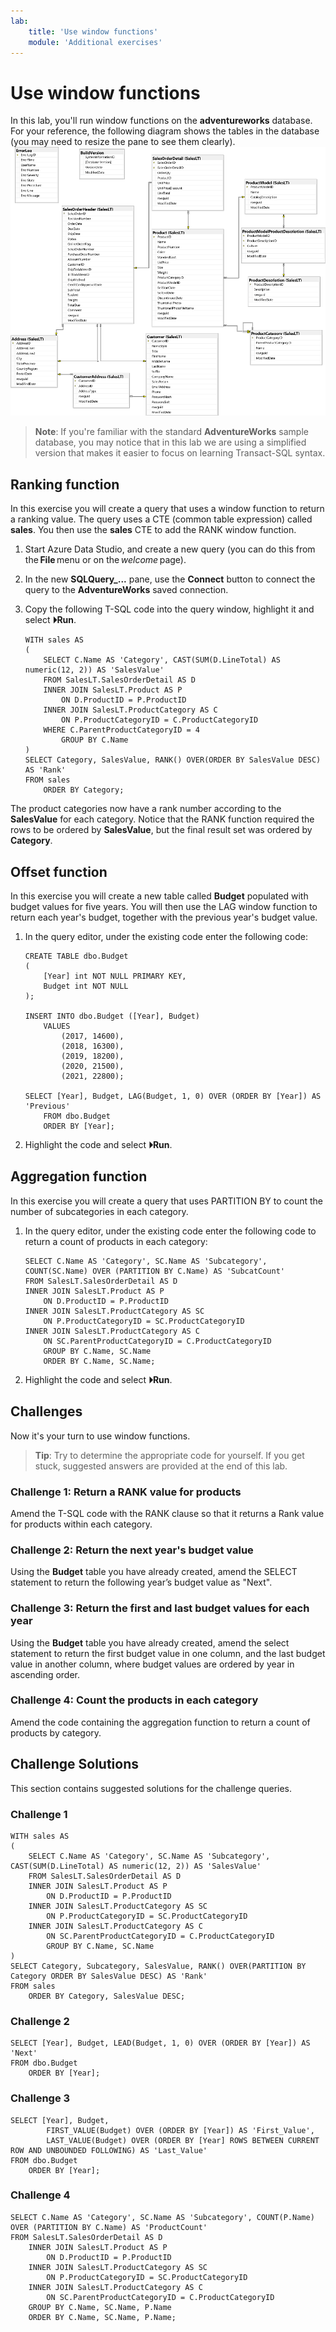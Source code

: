 ```yaml
---
lab:
    title: 'Use window functions'
    module: 'Additional exercises'
---
```

# Use window functions

In this lab, you'll run window functions on the **adventureworks** database. For your reference, the following diagram shows the tables in the database (you may need to resize the pane to see them clearly).
![An entity relationship diagram of the adventureworks database](./images/adventureworks-erd.png)
> **Note**: If you're familiar with the standard **AdventureWorks** sample database, you may notice that in this lab we are using a simplified version that makes it easier to focus on learning Transact-SQL syntax.

## Ranking function

In this exercise you will create a query that uses a window function to return a ranking value. The query uses a CTE (common table expression) called **sales**. You then use the **sales** CTE to add the RANK window function.

1. Start Azure Data Studio, and create a new query (you can do this from the **File** menu or on the *welcome* page).
1. In the new **SQLQuery_...** pane, use the **Connect** button to connect the query to the **AdventureWorks** saved connection.
1. Copy the following T-SQL code into the query window, highlight it and select **&#x23f5;Run**.

    ```
    WITH sales AS
    (
        SELECT C.Name AS 'Category', CAST(SUM(D.LineTotal) AS numeric(12, 2)) AS 'SalesValue'
        FROM SalesLT.SalesOrderDetail AS D
        INNER JOIN SalesLT.Product AS P
            ON D.ProductID = P.ProductID
        INNER JOIN SalesLT.ProductCategory AS C
            ON P.ProductCategoryID = C.ProductCategoryID
        WHERE C.ParentProductCategoryID = 4
            GROUP BY C.Name
    )
    SELECT Category, SalesValue, RANK() OVER(ORDER BY SalesValue DESC) AS 'Rank'
    FROM sales
        ORDER BY Category;
    ```

The product categories now have a rank number according to the **SalesValue** for each category. Notice that the RANK function required the rows to be ordered by **SalesValue**, but the final result set was ordered by **Category**.

## Offset function

In this exercise you will create a new table called **Budget** populated with budget values for five years. You will then use the LAG window function to return each year's budget, together with the previous year's budget value.  

1. In the query editor, under the existing code enter the following code:

    ```
    CREATE TABLE dbo.Budget
    (
        [Year] int NOT NULL PRIMARY KEY,
        Budget int NOT NULL
    );

    INSERT INTO dbo.Budget ([Year], Budget)
        VALUES
            (2017, 14600),
            (2018, 16300),
            (2019, 18200),
            (2020, 21500),
            (2021, 22800);

    SELECT [Year], Budget, LAG(Budget, 1, 0) OVER (ORDER BY [Year]) AS 'Previous'
        FROM dbo.Budget
        ORDER BY [Year]; 
    ```

1. Highlight the code and select **&#x23f5;Run**.

## Aggregation function

In this exercise you will create a query that uses PARTITION BY to count the number of subcategories in each category.

1. In the query editor, under the existing code enter the following code to return a count of products in each category:

    ```
    SELECT C.Name AS 'Category', SC.Name AS 'Subcategory', COUNT(SC.Name) OVER (PARTITION BY C.Name) AS 'SubcatCount'
    FROM SalesLT.SalesOrderDetail AS D
    INNER JOIN SalesLT.Product AS P
        ON D.ProductID = P.ProductID
    INNER JOIN SalesLT.ProductCategory AS SC
        ON P.ProductCategoryID = SC.ProductCategoryID
    INNER JOIN SalesLT.ProductCategory AS C
        ON SC.ParentProductCategoryID = C.ProductCategoryID
        GROUP BY C.Name, SC.Name
        ORDER BY C.Name, SC.Name;
    ```

1. Highlight the code and select **&#x23f5;Run**.

## Challenges

Now it's your turn to use window functions.

> **Tip**: Try to determine the appropriate code for yourself. If you get stuck, suggested answers are provided at the end of this lab.

### Challenge 1: Return a RANK value for products

Amend the T-SQL code with the RANK clause so that it returns a Rank value for products within each category.

### Challenge 2: Return the next year's budget value

Using the **Budget** table you have already created, amend the SELECT statement to return the following year’s budget value as "Next".

### Challenge 3: Return the first and last budget values for each year

Using the **Budget** table you have already created, amend the select statement to return the first budget value in one column, and the last budget value in another column, where budget values are ordered by year in ascending order.

### Challenge 4: Count the products in each category

Amend the code containing the aggregation function to return a count of products by category.

## Challenge Solutions

This section contains suggested solutions for the challenge queries.

### Challenge 1

```
WITH sales AS
(
    SELECT C.Name AS 'Category', SC.Name AS 'Subcategory', CAST(SUM(D.LineTotal) AS numeric(12, 2)) AS 'SalesValue'
    FROM SalesLT.SalesOrderDetail AS D
    INNER JOIN SalesLT.Product AS P
        ON D.ProductID = P.ProductID
    INNER JOIN SalesLT.ProductCategory AS SC
        ON P.ProductCategoryID = SC.ProductCategoryID
    INNER JOIN SalesLT.ProductCategory AS C
        ON SC.ParentProductCategoryID = C.ProductCategoryID
        GROUP BY C.Name, SC.Name
)
SELECT Category, Subcategory, SalesValue, RANK() OVER(PARTITION BY Category ORDER BY SalesValue DESC) AS 'Rank'
FROM sales
    ORDER BY Category, SalesValue DESC;
```

### Challenge 2

```
SELECT [Year], Budget, LEAD(Budget, 1, 0) OVER (ORDER BY [Year]) AS 'Next'
FROM dbo.Budget
    ORDER BY [Year];
```

### Challenge 3

```
SELECT [Year], Budget,
        FIRST_VALUE(Budget) OVER (ORDER BY [Year]) AS 'First_Value',
        LAST_VALUE(Budget) OVER (ORDER BY [Year] ROWS BETWEEN CURRENT ROW AND UNBOUNDED FOLLOWING) AS 'Last_Value'
FROM dbo.Budget
    ORDER BY [Year];
```

### Challenge 4

```
SELECT C.Name AS 'Category', SC.Name AS 'Subcategory', COUNT(P.Name) OVER (PARTITION BY C.Name) AS 'ProductCount'
FROM SalesLT.SalesOrderDetail AS D
    INNER JOIN SalesLT.Product AS P
        ON D.ProductID = P.ProductID
    INNER JOIN SalesLT.ProductCategory AS SC
        ON P.ProductCategoryID = SC.ProductCategoryID
    INNER JOIN SalesLT.ProductCategory AS C
        ON SC.ParentProductCategoryID = C.ProductCategoryID
    GROUP BY C.Name, SC.Name, P.Name
    ORDER BY C.Name, SC.Name, P.Name;
```
